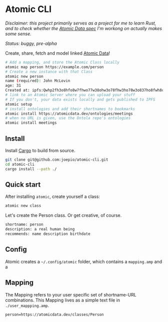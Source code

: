 # Atomic CLI

_Disclaimer: this project primarily serves as a project for me to learn Rust, and to check whether
the [Atomic Data spec](https://docs.atomicdata.dev) I'm workong on actually makes some sense._

_Status: buggy, pre-alpha_

Create, share, fetch and model linked [Atomic Data](https://docs.atomicdata.dev)!

```sh
# Add a mapping, and store the Atomic Class locally
atomic map person https://example.com/person
# Create a new instance with that Class
atomic new person
name (required): John McLovin
age: 31
Created at: ipfs:Qwhp2fh3o8hfo8w7fhwo77w38ohw3o78fhw3ho78w3o837ho8fwh8o7fh37ho
# link to an Atomic Server where you can upload your stuff
# If you don't, your data exists locally and gets published to IPFS
atomic setup
# install ontologies and add their shortnames to bookmarks
atomic install https://atomicdata.dev/ontologies/meetings
# when no URL is given, use the Ontola repo's ontologies
atomic install meetings
```

## Install

Install [Cargo](https://doc.rust-lang.org/cargo/getting-started/installation.html) to build from source.

```sh
git clone git@github.com:joepio/atomic-cli.git
cd atomic-cli
cargo install --path ./
```

## Quick start

After installing `atomic`, create yourself a class:

```sh
atomic new class
```

Let's create the Person class.
Or get creative, of course.

```sh
shortname: person
description: a real human being
recommends: name description birthdate
```

## Config

Atomic creates a `~/.config/atomic` folder, which contains a `mapping.amp` and a

## Mapping

The Mapping refers to your user specific set of shortname-URL combinations.
This Mapping lives as a simple text file in `./user_mappping.amp`.

```
person=https://atomicdata.dev/classes/Person
```
